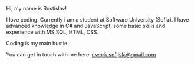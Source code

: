  Hi, my name is Rostislav!
 
 I love coding. Currently i am a student at Software University (Sofia).
 I have advanced knowledge in C# and JavaScript, some basic skills and experience with MS SQL, HTML, CSS. 
 
 Coding is my main hustle.
 
 You can get in touch with me here:
r.work.sofijski@gmail.com
